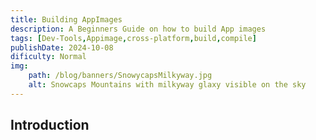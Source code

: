 ```yaml
---
title: Building AppImages
description: A Beginners Guide on how to build App images
tags: [Dev-Tools,Appimage,cross-platform,build,compile]
publishDate: 2024-10-08
dificulty: Normal
img:
    path: /blog/banners/SnowycapsMilkyway.jpg
    alt: Snowcaps Mountains with milkyway glaxy visible on the sky
---
```


## Introduction
